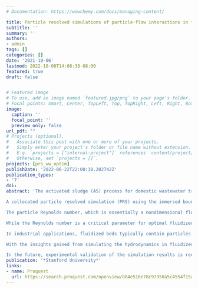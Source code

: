 ```yaml
---
# Documentation: https://wowchemy.com/docs/managing-content/

title: Particle resolved simulations of particle-flow interactions in fluidized beds to optimize design and operation of domestic wastewater treatment systems
subtitle: ''
summary: ''
authors:
- admin
tags: []
categories: []
date: '2021-10-06'
lastmod: 2022-10-06T14:08:38-08:00
featured: true
draft: false


# Featured image
# To use, add an image named `featured.jpg/png` to your page's folder.
# Focal points: Smart, Center, TopLeft, Top, TopRight, Left, Right, BottomLeft, Bottom, BottomRight.
image:
  caption: ''
  focal_point: ''
  preview_only: false
url_pdf: ""
# Projects (optional).
#   Associate this post with one or more of your projects.
#   Simply enter your project's folder or file name without extension.
#   E.g. `projects = ["internal-project"]` references `content/project/deep-learning/index.md`.
#   Otherwise, set `projects = []`.
projects: [prs_ww_optim]
publishDate: '2022-06-22T22:08:38.202742Z'
publication_types:
- '7'
doi: 
abstract: 'The activated sludge (AS) process for domestic wastewater treatment is an energy-intensive process due to the aeration demand from aerobic microorganisms. Recently, the Staged Anaerobic Fluidized-bed Membrane Bioreactor (SAF-MBR), which consists of an anaerobic fluidized-bed reactor (AFBR) and a particle-sparged membrane bioreactor (P-MBR), has been developed to reduce the energy intensity of domestic wastewater treatment by using anaerobic microorganisms that convert organics into methane in the absence of aeration. While this has the potential to transform domestic wastewater treatment into an energy positive process, the moving particles in the SAF-MBR induce hydrodynamic processes related to flow-particle and particle-particle interactions that are poorly understood. These processes are critical for biological treatment because they enhance mass transfer and mixing in the AFBR and can prevent membrane damage and fouling by optimizing effective collisions (i.e., scouring) in the P-MBR. With a better understanding of hydrodynamics, better design and operational practices can be developed.

A collocated particle resolved simulation (PRS) using the immersed boundary method (IBM) is developed to accurately quantify the fluid-particle and particle-particle interactions in a fluidized-bed reactor. Simulations of particle fluidization/suspension are then used to study the effect of particle Reynolds number, Archimedes number and bidispersivity, or a fluidized bed with two particle sizes. The simulated conditions are relevant to fluidized-bed reactors used in wastewater treatment. 

The particle Reynolds number, which is essentially a nondimensional flow rate, is a critical operational parameter that controls the bed expansion which ultimately affects both treatment and membrane fouling control efficiency. Various studies have shown that optimal performance of wastewater treatment typically occurs at an intermediate particle Reynolds number or bed expansion, yet these results have not been verified quantitatively. Using results from our simulations, we identified two different flow regimes as a function of the particle Reynolds number. For low particle Reynolds numbers, the particle dynamics are dominated by interparticle collisions, while for high particle Reynolds numbers, the particle dynamics are dominated by hydrodynamic effects. This implies an intermediate particle Reynolds number regime at which the combined effect of flow and collisions is optimal and both mixing in the AFBR and membrane scouring in the P-MBR are expected to be maximized. The results also suggest the need to develop a biofilm detachment model that depends on particle collisions at low particle Reynolds numbers and one that depends on hydrodynamically-induced shear stresses at high particle Reynolds numbers.

While the Reynolds number is a critical parameter for optimal fluidized-bed operation, design of fluidized beds depends critically on the Archimedes number, which is a measure of the relative effects of particle buoyancy to viscosity. Previous studies suggest particles with relatively low Archimedes number (100 - 1000) should be used to maximize mass transfer. However, our results suggest that particles with low Archimedes number tend to form clusters due to ineffective collisions, likely resulting in flow short-circuiting due to clusters in the AFBR and reduced membrane scouring due to ineffective collisions in the P-MBR. Therefore, fluidized beds should not be operated at Archimedes numbers smaller than roughly 1000.

In industrial applications, fluidized beds typically contain particles of different sizes that tend to segregate into layers in which the particle size increases moving upward. Our simulations with two particle sizes show that the two segregated layers behave identically as they would in their corresponding monodispersed fluidized bed layers. However, the transition region between the two segregated layers cannot be described as a simple average between the two segregated layers. For example, the interaction between large and small particles in the transition region leads to particle fluctuations that exceed those in the upper layer at high particle Reynolds numbers. 

With the insights gained from simulating the hydrodynamics in fluidized beds, operating the SAF-MBR at intermediate particle Reynolds numbers in which momentum transfer is the most efficient is likely to lead to optimized biological reactions in the AFBR and maximized membrane scouring effects in the P-MBR. To avoid particle clustering that leads to both flow short-circuiting and ineffective membrane scouring, the results suggest that particles with Archimedes numbers greater than 1000 are recommended. However, owing to larger energy costs associated with fluidizing beds with high Archimedes number particles, the SAF-MBR should be operated at intermediate Archimedes numbers of ~1000 - 5000 to ensure membrane scour while avoiding higher pumping costs.  For a SAF-MBR with non-uniform particle size distributions, the bed expansion is not strongly correlated to the volume fraction or porosity of mean or small particle sizes because most of the expansion may be due to the smaller particles. To overcome this, reactor design and operation should be based on either the largest or each dominant particle size.

In the future, experimental validation of the simulation results is recommended. Due to limitations with computational methods, biological reactions are not included in the present simulations. To quantify mass transfer efficiency, new computational methods should be developed. Studies of other design and operation parameters such as particle sphericity and nozzle design are needed. Particle sphericity affects the particle dynamics such as mixing, mass transfer and fluidization while turbulence generated from nozzles is likely to cause membrane damage. '
publication: '*Stanford University*'
links:
- name: Proquest
  url: https://search.proquest.com/openview/b84e516e78c97350a5c4554f15a8d2d1/1.pdf?pq-origsite=gscholar&cbl=18750&diss=y
---
```

